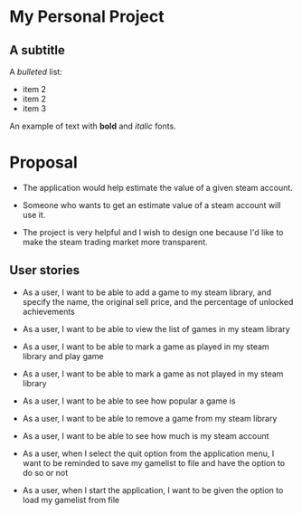 # My Personal Project

## A subtitle

A *bulleted* list:
- item 2
- item 2
- item 3

An example of text with **bold** and *italic* fonts.

# Proposal 
* The application would help estimate the value of a given steam account. 

* Someone who wants to get an estimate value of a steam account will use it.

* The project is very helpful and I wish to design one because I'd like to make the steam trading market more transparent.

## User stories
* As a user, I want to be able to add a game to my steam library, and specify the name, the original sell price, and the percentage of unlocked achievements

* As a user, I want to be able to view the list of games in my steam library

* As a user, I want to be able to mark a game as played in my steam library and play game

* As a user, I want to be able to mark a game as not played in my steam library

* As a user, I want to be able to see how popular a game is

* As a user, I want to be able to remove a game from my steam library

* As a user, I want to be able to see how much is my steam account

* As a user, when I select the quit option from the application menu, I want to be reminded to save my gamelist to file and have the option to do so or not

* As a user, when I start the application, I want to be given the option to load my gamelist from file